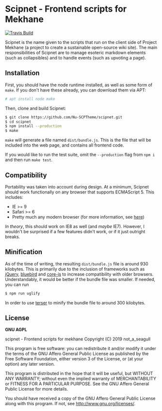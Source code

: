 # Scipnet - Frontend scripts for Mekhane

<a href="https://travis-ci.org/Nu-SCPTheme/scipnet/"><img src="https://travis-ci.org/Nu-SCPTheme/scipnet.svg?branch=master" alt="Travis Build" /></a>

Scipnet is the name given to the scripts that run on the client side of Project Mekhane (a project to create a sustainable open-source wiki site). The main responsibilities of Scipnet are to manage esoteric markdown elements (such as collapsibles) and to handle events (such as upvoting a page).

## Installation

First, you should have the node runtime installed, as well as some form of `make`. If you don't have these already, you can download them via APT:

```bash
# apt install node make
```

Then, clone and build Scipnet:

```bash
$ git clone https://github.com/Nu-SCPTheme/scipnet.git
$ cd scipnet
$ npm install --production
$ make
```

`make` will generate a file named `dist/bundle.js`. This is the file that will be included into the web page, and contains all frontend code.

If you would like to run the test suite, omit the `--production` flag from `npm i` and then run `make test`.

## Compatibility

Portability was taken into account during design. At a minimum, Scipnet should work functionally on any browser that supports ECMAScript 5. This includes:

* IE >= 9
* Safari >= 6
* Pretty much any modern browser (for more information, see [here](https://caniuse.com/#feat=es5))

*In theory*, this should work on IE8 as well (and *maybe* IE7). However, I wouldn't be surprised if a few features didn't work, or if it just outright breaks.

## Minification

As of the time of writing, the resulting `dist/bundle.js` file is around 930 kilobytes. This is primarily due to the inclusion of frameworks such as [jQuery](https://github.com/jquery/jquery), [bluebird](https://github.com/petkaantonov/bluebird) and [core-js](https://github.com/zloirock/core-js) to increase compatibility with older browsers. Understandably, it would be better if the bundle file was smaller. If needed, you can run

```bash
$ npm run uglify
```

In order to use [terser](https://github.com/terser/terser) to minify the bundle file to around 300 kilobytes.

## License

**GNU AGPL**

scipnet - Frontend scripts for mekhane
Copyright (C) 2019 not_a_seagull

This program is free software: you can redistribute it and/or modify
it under the terms of the GNU Affero General Public License as published by
the Free Software Foundation, either version 3 of the License, or
(at your option) any later version.

This program is distributed in the hope that it will be useful,
but WITHOUT ANY WARRANTY; without even the implied warranty of
MERCHANTABILITY or FITNESS FOR A PARTICULAR PURPOSE. See the
GNU Affero General Public License for more details.

You should have received a copy of the GNU Affero General Public License
along with this program. If not, see <http://www.gnu.org/licenses/>.
